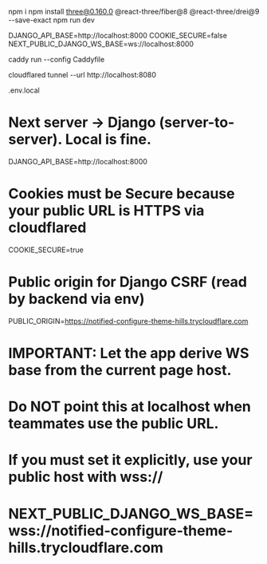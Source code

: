 npm i
npm install three@0.160.0 @react-three/fiber@8 @react-three/drei@9 --save-exact
npm run dev







DJANGO_API_BASE=http://localhost:8000
COOKIE_SECURE=false
NEXT_PUBLIC_DJANGO_WS_BASE=ws://localhost:8000





caddy run --config Caddyfile


cloudflared tunnel --url http://localhost:8080






.env.local

# Next server → Django (server-to-server). Local is fine.
DJANGO_API_BASE=http://localhost:8000

# Cookies must be Secure because your public URL is HTTPS via cloudflared
COOKIE_SECURE=true

# Public origin for Django CSRF (read by backend via env)
PUBLIC_ORIGIN=https://notified-configure-theme-hills.trycloudflare.com

# IMPORTANT: Let the app derive WS base from the current page host.
# Do NOT point this at localhost when teammates use the public URL.
# If you must set it explicitly, use your public host with wss://
# NEXT_PUBLIC_DJANGO_WS_BASE=wss://notified-configure-theme-hills.trycloudflare.com
